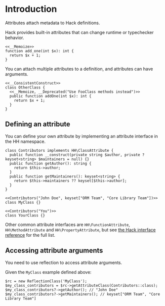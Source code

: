 # Introduction

Attributes attach metadata to Hack definitions.

Hack provides built-in attributes that can change runtime or
typechecker behavior.

```hack
<<__Memoize>>
function add_one(int $x): int {
  return $x + 1;
}
```

You can attach multiple attributes to a definition, and attributes can
have arguments.

``` Hack
<<__ConsistentConstruct>>
class OtherClass {
  <<__Memoize, __Deprecated("Use FooClass methods instead")>>
  public function addOne(int $x): int {
    return $x + 1;
  }
}
```

## Defining an attribute

You can define your own attribute by implementing an attribute
interface in the HH namespace.

```hack file:contributors.hack
class Contributors implements HH\ClassAttribute {
  public function __construct(private string $author, private ?keyset<string> $maintainers = null) {}
  public function getAuthor(): string {
    return $this->author;
  }
  public function getMaintainers(): keyset<string> {
    return $this->maintainers ?? keyset[$this->author];
  }
}

<<Contributors("John Doe", keyset["ORM Team", "Core Library Team"])>>
class MyClass {}

<<Contributors("You")>>
class YourClass {}
```

Other common attribute interfaces are `HH\FunctionAttribute`,
`HH\MethodAttribute` and `HH\PropertyAttribute`, but see [the Hack
interface reference](/docs/apis/interface/) for the full list.


## Accessing attribute arguments

You need to use reflection to access attribute arguments.

Given the `MyClass` example defined above:

```hack file:contributors.hack
$rc = new ReflectionClass('MyClass');
$my_class_contributors = $rc->getAttributeClass(Contributors::class);
$my_class_contributors?->getAuthor(); // "John Doe"
$my_class_contributors?->getMaintainers(); // keyset["ORM Team", "Core Library Team"]
```
